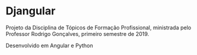 # Djangular

Projeto da Disciplina de Tópicos de Formação Profissional, ministrada pelo Professor Rodrigo Gonçalves, primeiro semestre de 2019.

Desenvolvido em Angular e Python
